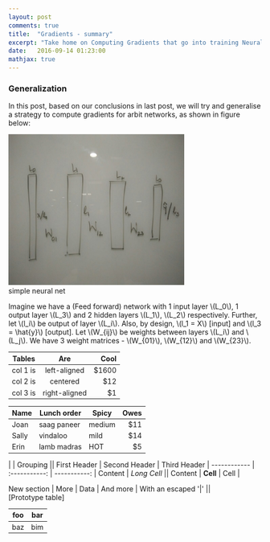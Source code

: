 ```yaml
---
layout: post
comments: true
title:  "Gradients - summary"
excerpt: "Take home on Computing Gradients that go into training Neural Nets"
date:   2016-09-14 01:23:00
mathjax: true
---
```



### Generalization

In this post, based on our conclusions in last post, we will try and generalise a strategy to compute gradients for arbit networks, as shown in figure below:

<div class="imgcap">
<img src="/assets/gradients/NN_generic.jpeg" height="300" width="350">
<div class="thecap">simple neural net</div>
</div>

Imagine we have a (Feed forward) network with 1 input layer \\(L_0\\), 1 output layer \\(L_3\\) and 2 hidden layers \\(L_1\\), \\(L_2\\) respectively. Further, let \\(l_i\\) be output of layer \\(L_i\\). Also, by design, \\(l_1 = X\\) [input] and \\(l_3 = \hat{y}\\) [output]. Let \\(W_{ij}\\) be weights between layers \\(L_i\\) and \\(L_j\\). We have 3 weight matrices - \\(W_{01}\\), \\(W_{12}\\) and \\(W_{23}\\). 


| Tables   |      Are      |  Cool |
|----------|:-------------:|------:|
| col 1 is |  left-aligned | $1600 |
| col 2 is |    centered   |   $12 |
| col 3 is | right-aligned |    $1 |


Name | Lunch order | Spicy      | Owes
------- | ---------------- | ---------- | ---------:
Joan  | saag paneer | medium | $11
Sally  | vindaloo        | mild       | $14
Erin   | lamb madras | HOT      | $5

|             |          Grouping           ||
First Header  | Second Header | Third Header |
 ------------ | :-----------: | -----------: |
Content       |          *Long Cell*        ||
Content       |   **Cell**    |         Cell |

New section   |     More      |         Data |
And more      | With an escaped '\|'         ||  
[Prototype table]

| foo | bar |
| --- | --- |
| baz | bim |


<!--
{% include button.html button_name="Next" button_class="primary" %}
-->
